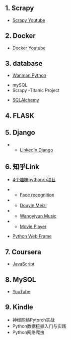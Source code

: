 ## 1. Scrapy
* [Scrapy Youtube](https://www.youtube.com/watch?v=ve_0h4Y8nuI&list=PLhTjy8cBISEqkN-5Ku_kXG4QW33sxQo0t)

## 2. Docker
* [Docker Youtube](https://www.youtube.com/watch?v=zJ6WbK9zFpI)


## 3. database
* [Wanman Python](https://www.wanmen.org/courses/5ec63856ece27dd567a1f2c6/lectures/5efd8606c03106270a97020d)
- mySQL
- Scrapy
-Titanic Project
* [SQLAlchemy](https://www.shiyanlou.com/courses/724)

## 4. FLASK

## 5. Django
- * [LinkedIn Django](https://www.linkedin.com/learning/learning-django-2018/install-python-and-django?u=43752620)

## 6. 知乎Link
* [4个趣味python小项目](https://mp.weixin.qq.com/s/HVJoOJmmDWxudqtOU9BeTA)
- * [Face recognition](https://github.com/ageitgey/face_recognition/blob/master/README_Simplified_Chinese.md)
- * [Douyin Meizi](https://github.com/wangshub/Douyin-Bot)
- * [Wangyiyun Music](https://github.com/darknessomi/musicbox)
- * [Movie Player](https://github.com/Zulko/moviepy)

* [Python Web Frame](https://mp.weixin.qq.com/s/PDD8C_9AWcRWtCpy5JatMw)

## 7. Coursera
* [JavaScript](https://www.coursera.org/learn/html-css-javascript-for-web-developers/home/welcome)

## 8. MySQL
* [YouTube](https://www.youtube.com/watch?v=x7SwgcpACng&list=PLB5jA40tNf3tRMbTpBA0N7lfDZNLZAa9G)

## 9. Kindle
- 神经网络Pytorch实战
- Python数据挖掘入门与实践
- Python网络爬虫
